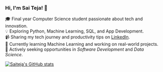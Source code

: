 ### Hi, I'm Sai Teja! 👋

🎓 Final year Computer Science student passionate about tech and innovation.<br>
💡 Exploring Python, Machine Learning, SQL, and App Development.<br>
📹 Sharing my tech journey and productivity tips on [LinkedIn](https://www.youtube.com/@yourchannel).<br>
🌱 Currently learning Machine Learning and working on real-world projects.<br>
🚀 Actively seeking opportunities in *Software Development* and *Data Science*.<br>

[![Saiteja's GitHub stats](https://github-readme-stats.vercel.app/api?username=Saiteja1102&show_icons=true&theme=tokyonight)](https://github.com/anuraghazra/github-readme-stats)
